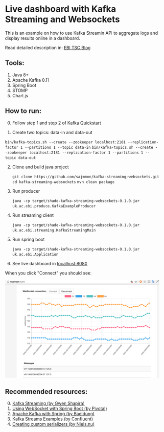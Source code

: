 # Live dashboard with Kafka Streaming and Websockets

This is an example on how to use Kafka Streamin API to aggregate logs and display results online in a dashboard. 

Read detailed description in:  [EBI TSC Blog](http://www.ebi.ac.uk/about/technology)

Tools:
-------------------

1. Java 8+
2. Apache Kafka 0.11
3. Spring Boot
4. STOMP 
5. Chart.js

How to run:
--------

0. Follow step 1 and step 2 of [Kafka Quickstart](https://kafka.apache.org/quickstart) 

1. Create two topics: data-in and data-out

  `bin/kafka-topics.sh --create --zookeeper localhost:2181 --replication-factor 1 --partitions 1 --topic data-in`
  `bin/kafka-topics.sh --create --zookeeper localhost:2181 --replication-factor 1 --partitions 1 --topic data-out`

2. Clone and build java project
    
   `git clone https://github.com/sajmmon/kafka-streaming-websockets.git`
   `cd kafka-streaming-websockets`
   `mvn clean package`

3. Run producer

   `java -cp target/shade-kafka-streaming-websockets-0.1.0.jar uk.ac.ebi.produce.KafkaExampleProducer`
   
4. Run streaming client

   `java -cp target/shade-kafka-streaming-websockets-0.1.0.jar uk.ac.ebi.streaming.KafkaStreamingMain`
   
5. Run spring boot

   `java -cp target/shade-kafka-streaming-websockets-0.1.0.jar uk.ac.ebi.Application`

6. See live dashboard in [localhost:8080](http://localhost:8080)

When you click "Connect" you should see:

![Live dashboard disconnected](images/dashboard.png)


Recommended resources:
----------------------

0. [Kafka Streaming (by Gwen Shapira)](https://github.com/gwenshap/kafka-streams-stockstats)
1. [Using WebSocket with Spring Boot (by Pivotal)](https://spring.io/guides/gs/messaging-stomp-websocket/)
1. [Apache Kafka with Spring (by Baeldung)](http://www.baeldung.com/spring-kafka)
1. [Kafka Streams Examples (by Confluent)](https://github.com/confluentinc/examples/tree/3.3.0-post/kafka-streams)
2. [Creating custom serializers (by Niels.nu)](http://niels.nu/blog/2016/kafka-custom-serializers.html)